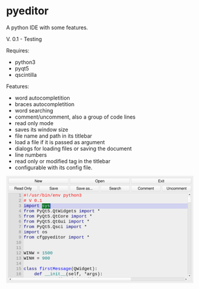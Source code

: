 # pyeditor
A python IDE with some features.

V. 0.1 - Testing

Requires:
- python3
- pyqt5
- qscintilla

Features:
- word autocompletition
- braces autocompletition
- word searching
- comment/uncomment, also a group of code lines
- read only mode
- saves its window size
- file name and path in its titlebar
- load a file if it is passed as argument
- dialogs for loading files or saving the document
- line numbers
- read only or modified tag in the titlebar
- configurable with its config file.

![My image](https://github.com/frank038/pyeditor/blob/main/image1.png)
